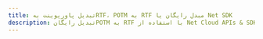---title: تبدیل پاورپوینت بهRTF، POTM به RTF مبدل رایگان یا Net SDKdescription: تبدیل رایگانPOTM به RTF با استفاده از Net Cloud APIs & SDK. همچنین اسناد Microsoft PowerPoint را در Cloud ایجاد، ویرایش و رندر کنید.---